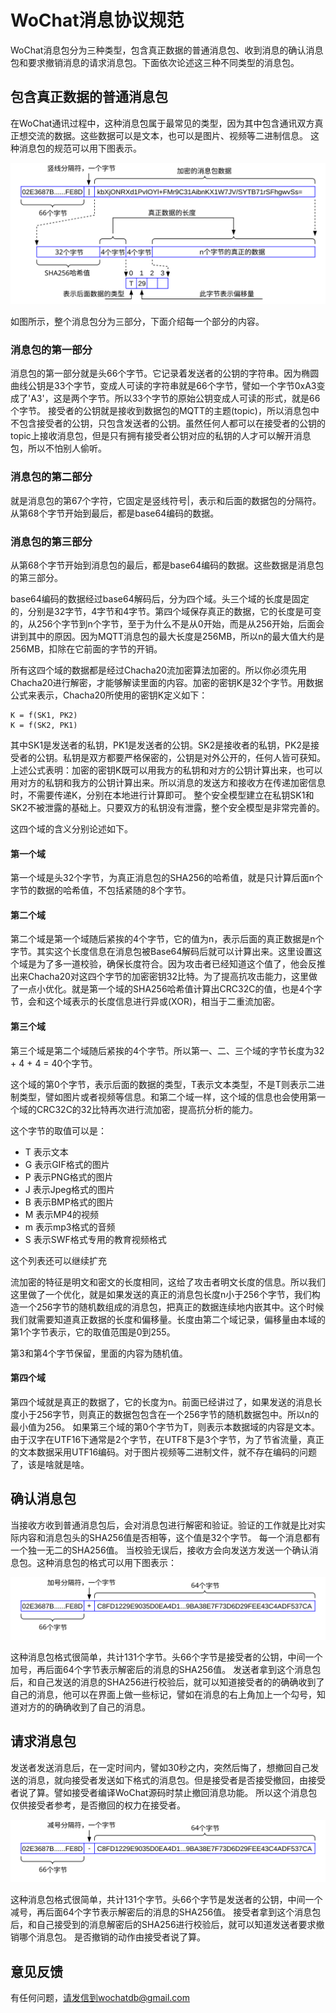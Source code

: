 # WoChat消息协议规范

WoChat消息包分为三种类型，包含真正数据的普通消息包、收到消息的确认消息包和要求撤销消息的请求消息包。下面依次论述这三种不同类型的消息包。

## 包含真正数据的普通消息包

在WoChat通讯过程中，这种消息包属于最常见的类型，因为其中包含通讯双方真正想交流的数据。这些数据可以是文本，也可以是图片、视频等二进制信息。 这种消息包的规范可以用下图表示。

![](x0001.svg) 

如图所示，整个消息包分为三部分，下面介绍每一个部分的内容。

### 消息包的第一部分

消息包的第一部分就是头66个字节。它记录着发送者的公钥的字符串。因为椭圆曲线公钥是33个字节，变成人可读的字符串就是66个字节，譬如一个字节0xA3变成了'A3'，这是两个字节。所以33个字节的原始公钥变成人可读的形式，就是66个字节。 接受者的公钥就是接收到数据包的MQTT的主题(topic)，所以消息包中不包含接受者的公钥，只包含发送者的公钥。虽然任何人都可以在接受者的公钥的topic上接收消息包，但是只有拥有接受者公钥对应的私钥的人才可以解开消息包，所以不怕别人偷听。

### 消息包的第二部分
就是消息包的第67个字符，它固定是竖线符号|，表示和后面的数据包的分隔符。从第68个字节开始到最后，都是base64编码的数据。

### 消息包的第三部分

从第68个字节开始到消息包的最后，都是base64编码的数据。这些数据是消息包的第三部分。

base64编码的数据经过base64解码后，分为四个域。头三个域的长度是固定的，分别是32字节，4字节和4字节。第四个域保存真正的数据，它的长度是可变的，从256个字节到n个字节，至于为什么不是从0开始，而是从256开始，后面会讲到其中的原因。因为MQTT消息包的最大长度是256MB，所以n的最大值大约是256MB，扣除在它前面的字节的开销。

所有这四个域的数据都是经过Chacha20流加密算法加密的。所以你必须先用Chacha20进行解密，才能够解读里面的内容。加密的密钥K是32个字节。用数据公式来表示，Chacha20所使用的密钥K定义如下：
```
K = f(SK1, PK2)
K = f(SK2, PK1)
```

其中SK1是发送者的私钥，PK1是发送者的公钥。SK2是接收者的私钥，PK2是接受者的公钥。私钥是双方都要严格保密的，公钥是对外公开的，任何人皆可获知。上述公式表明：加密的密钥K既可以用我方的私钥和对方的公钥计算出来，也可以用对方的私钥和我方的公钥计算出来。所以消息的发送方和接收方在传递加密信息时，不需要传递K，分别在本地进行计算即可。 整个安全模型建立在私钥SK1和SK2不被泄露的基础上。只要双方的私钥没有泄露，整个安全模型是非常完善的。

这四个域的含义分别论述如下。
#### 第一个域

第一个域是头32个字节，为真正消息包的SHA256的哈希值，就是只计算后面n个字节的数据的哈希值，不包括紧随的8个字节。

#### 第二个域
第二个域是第一个域随后紧挨的4个字节，它的值为n，表示后面的真正数据是n个字节。其实这个长度信息在消息包被Base64解码后就可以计算出来。这里设置这个域是为了多一道校验，确保长度符合。因为攻击者已经知道这个值了，他会反推出来Chacha20对这四个字节的加密密钥32比特。为了提高抗攻击能力，这里做了一点小优化。就是第一个域的SHA256哈希值计算出CRC32C的值，也是4个字节，会和这个域表示的长度信息进行异或(XOR)，相当于二重流加密。


#### 第三个域
第三个域是第二个域随后紧挨的4个字节。所以第一、二、三个域的字节长度为32 + 4 + 4 = 40个字节。

这个域的第0个字节，表示后面的数据的类型，T表示文本类型，不是T则表示二进制类型，譬如图片或者视频等信息。和第二个域一样，这个域的信息也会使用第一个域的CRC32C的32比特再次进行流加密，提高抗分析的能力。

这个字节的取值可以是：
- T 表示文本
- G 表示GIF格式的图片
- P 表示PNG格式的图片
- J 表示Jpeg格式的图片
- B 表示BMP格式的图片
- M 表示MP4的视频
- m 表示mp3格式的音频
- S 表示SWF格式专用的教育视频格式

这个列表还可以继续扩充

流加密的特征是明文和密文的长度相同，这给了攻击者明文长度的信息。所以我们这里做了一个优化，就是如果发送的真正的消息包长度n小于256个字节，我们构造一个256字节的随机数组成的消息包，把真正的数据连续地内嵌其中。这个时候我们就需要知道真正数据的长度和偏移量。长度由第二个域记录，偏移量由本域的第1个字节表示，它的取值范围是0到255。

第3和第4个字节保留，里面的内容为随机值。


#### 第四个域

第四个域就是真正的数据了，它的长度为n。前面已经讲过了，如果发送的消息长度小于256字节，则真正的数据包包含在一个256字节的随机数据包中。所以n的最小值为256。 如果第三个域的第0个字节为T，则表示本数据域的内容是文本。由于汉字在UTF16下通常是2个字节，在UTF8下是3个字节，为了节省流量，真正的文本数据采用UTF16编码。对于图片视频等二进制文件，就不存在编码的问题了，该是啥就是啥。

## 确认消息包

当接收方收到普通消息包后，会对消息包进行解密和验证。验证的工作就是比对实际内容和消息包头的SHA256值是否相等，这个值是32个字节。 每一个消息都有一个独一无二的SHA256值。 当校验无误后，接收方会向发送方发送一个确认消息包。这种消息包的格式可以用下图表示：

![](x0002.svg) 

这种消息包格式很简单，共计131个字节。头66个字节是接受者的公钥，中间一个加号，再后面64个字节表示解密后的消息的SHA256值。 发送者拿到这个消息包后，和自己发送的消息的SHA256进行校验后，就可以知道接受者的的确确收到了自己的消息，他可以在界面上做一些标记，譬如在消息的右上角加上一个勾号，知道对方的的确确收到了自己的消息。

## 请求消息包

发送者发送消息后，在一定时间内，譬如30秒之内，突然后悔了，想撤回自己发送的消息，就向接受者发送如下格式的消息包。但是接受者是否接受撤回，由接受者说了算。譬如接受者编译WoChat源码时禁止撤回消息功能。 所以这个消息包仅供接受者参考，是否撤回的权力在接受者。

![](x0003.svg) 

这种消息包格式很简单，共计131个字节。头66个字节是发送者的公钥，中间一个减号，再后面64个字节表示解密后的消息的SHA256值。 接受者拿到这个消息包后，和自己接受到的消息解密后的SHA256进行校验后，就可以知道发送者要求撤销哪个消息包。 是否撤销的动作由接受者说了算。


## 意见反馈

有任何问题，请发信到wochatdb@gmail.com




